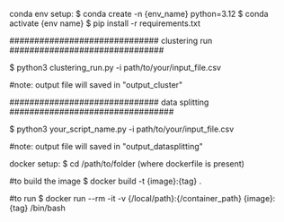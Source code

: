conda env setup:
$ conda create -n {env_name} python=3.12
$ conda activate {env name}
$ pip install -r requirements.txt

##############################  clustering run  ###############################

$ python3 clustering_run.py -i path/to/your/input_file.csv

#note: output file will saved in "output_cluster"

############################## data splitting #################################

$ python3 your_script_name.py -i path/to/your/input_file.csv

#note: output file will saved in "output_datasplitting"

docker setup:
$ cd /path/to/folder (where dockerfile is present)

#to build the image
$ docker build -t {image}:{tag} .

#to run 
$ docker run --rm -it -v {/local/path}:{/container_path} {image}:{tag} /bin/bash




